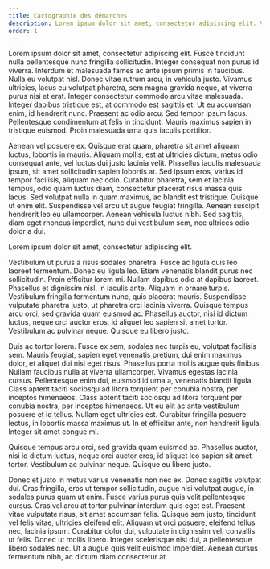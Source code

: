```yaml
---
title: Cartographie des démarches
description: Lorem ipsum dolor sit amet, consectetur adipiscing elit. Vestibulum ut purus a risus sodales pharetra. Fusce ac ligula quis leo laoreet fermentum. 
order: 1
---
```


Lorem ipsum dolor sit amet, consectetur adipiscing elit. Fusce tincidunt nulla pellentesque nunc fringilla sollicitudin. Integer consequat non purus id viverra. Interdum et malesuada fames ac ante ipsum primis in faucibus. Nulla eu volutpat nisl. Donec vitae rutrum arcu, in vehicula justo. Vivamus ultricies, lacus eu volutpat pharetra, sem magna gravida neque, at viverra purus nisi et erat. Integer consectetur commodo arcu vitae malesuada. Integer dapibus tristique est, at commodo est sagittis et. Ut eu accumsan enim, id hendrerit nunc. Praesent ac odio arcu. Sed tempor ipsum lacus. Pellentesque condimentum at felis in tincidunt. Mauris maximus sapien in tristique euismod. Proin malesuada urna quis iaculis porttitor.

Aenean vel posuere ex. Quisque erat quam, pharetra sit amet aliquam luctus, lobortis in mauris. Aliquam mollis, est at ultricies dictum, metus odio consequat ante, vel luctus dui justo lacinia velit. Phasellus iaculis malesuada ipsum, sit amet sollicitudin sapien lobortis at. Sed ipsum eros, varius id tempor facilisis, aliquam nec odio. Curabitur pharetra, sem et lacinia tempus, odio quam luctus diam, consectetur placerat risus massa quis lacus. Sed volutpat nulla in quam maximus, ac blandit est tristique. Quisque ut enim elit. Suspendisse vel arcu ut augue feugiat fringilla. Aenean suscipit hendrerit leo eu ullamcorper. Aenean vehicula luctus nibh. Sed sagittis, diam eget rhoncus imperdiet, nunc dui vestibulum sem, nec ultrices odio dolor a dui.

<div class="fr-callout fr-mb-4w">
	<p class="fr-callout__title fr-mb-4w">Lorem ipsum dolor sit amet, consectetur adipiscing elit. </p>
	<p class="fr-callout__text">
	Vestibulum ut purus a risus sodales pharetra. Fusce ac ligula quis leo laoreet fermentum. Donec eu ligula leo. Etiam venenatis blandit purus nec sollicitudin. Proin efficitur lorem mi. Nullam dapibus odio at dapibus laoreet. Phasellus et dignissim nisl, in iaculis ante. Aliquam in ornare turpis. Vestibulum fringilla fermentum nunc, quis placerat mauris. Suspendisse vulputate pharetra justo, ut pharetra orci lacinia viverra. Quisque tempus arcu orci, sed gravida quam euismod ac. Phasellus auctor, nisi id dictum luctus, neque orci auctor eros, id aliquet leo sapien sit amet tortor. Vestibulum ac pulvinar neque. Quisque eu libero justo.	</p>
</div>

Duis ac tortor lorem. Fusce ex sem, sodales nec turpis eu, volutpat facilisis sem. Mauris feugiat, sapien eget venenatis pretium, dui enim maximus dolor, et aliquet dui nisl eget risus. Phasellus porta mollis augue quis finibus. Nullam faucibus nulla at viverra ullamcorper. Vivamus egestas lacinia cursus. Pellentesque enim dui, euismod id urna a, venenatis blandit ligula. Class aptent taciti sociosqu ad litora torquent per conubia nostra, per inceptos himenaeos. Class aptent taciti sociosqu ad litora torquent per conubia nostra, per inceptos himenaeos. Ut eu elit ac ante vestibulum posuere et id tellus. Nullam eget ultricies est. Curabitur fringilla posuere lectus, in lobortis massa maximus ut. In et efficitur ante, non hendrerit ligula. Integer sit amet congue mi.

<div class="fr-highlight fr-mb-4w">
    <p>Quisque tempus arcu orci, sed gravida quam euismod ac. Phasellus auctor, nisi id dictum luctus, neque orci auctor eros, id aliquet leo sapien sit amet tortor. Vestibulum ac pulvinar neque. Quisque eu libero justo.	</p>
</div> 

Donec et justo in metus varius venenatis non nec ex. Donec sagittis volutpat dui. Cras fringilla, eros ut tempor sollicitudin, augue nisi volutpat augue, in sodales purus quam ut enim. Fusce varius purus quis velit pellentesque cursus. Cras vel arcu at tortor pulvinar interdum quis eget est. Praesent vitae vulputate risus, sit amet accumsan felis. Quisque sem justo, tincidunt vel felis vitae, ultricies eleifend elit. Aliquam ut orci posuere, eleifend tellus nec, lacinia ipsum. Curabitur dolor dui, vulputate in dignissim vel, convallis ut felis. Donec ut mollis libero. Integer scelerisque nisi dui, a pellentesque libero sodales nec. Ut a augue quis velit euismod imperdiet. Aenean cursus fermentum nibh, ac dictum diam consectetur at.